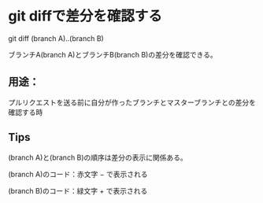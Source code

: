 <h1>git diffで差分を確認する</h1>

<p>git diff (branch A)..(branch B)</p>

<p>ブランチA(branch A)とブランチB(branch B)の差分を確認できる。</p>
<h2>用途：</h2>
<p>プルリクエストを送る前に自分が作ったブランチとマスターブランチとの差分を
  確認する時</p>


<h2>Tips</h2>
<p>
  (branch A)と(branch B)の順序は差分の表示に関係ある。
</p>
<p>
  (branch A)のコード：赤文字 − で表示される
</p>
<p>
  (branch B)のコード：緑文字 + で表示される
</p>
